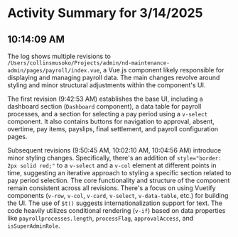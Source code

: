 # Activity Summary for 3/14/2025

## 10:14:09 AM
The log shows multiple revisions to `/Users/collinsmusoko/Projects/admin/nd-maintenance-admin/pages/payroll/index.vue`, a Vue.js component likely responsible for displaying and managing payroll data.  The main changes revolve around styling and minor structural adjustments within the component's UI.

The first revision (9:42:53 AM) establishes the base UI,  including a dashboard section (`Dashboard` component), a data table for payroll processes,  and a section for selecting a pay period using a `v-select` component.  It also contains buttons for navigation to approval, absent, overtime, pay items, payslips, final settlement, and payroll configuration pages.

Subsequent revisions (9:50:45 AM, 10:02:10 AM, 10:04:56 AM) introduce minor styling changes.  Specifically, there's an addition of `style="border: 2px solid red;"` to a `v-select` and a `v-col` element at different points in time, suggesting an iterative approach to styling a specific section related to pay period selection.  The core functionality and structure of the component remain consistent across all revisions.  There's a focus on using Vuetify components (`v-row`, `v-col`, `v-card`, `v-select`, `v-data-table`, etc.) for building the UI.  The use of `$t()` suggests internationalization support for text.  The code heavily utilizes conditional rendering (`v-if`) based on data properties like `payrollprocesses.length`, `processFlag`, `approvalAccess`, and `isSuperAdminRole`.
